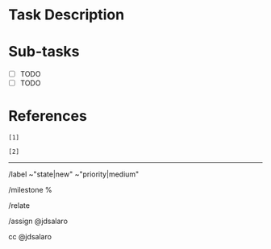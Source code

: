
# Task Description


# Sub-tasks

- [ ] TODO
- [ ] TODO

# References

`[1]` 

`[2]` 

---

/label ~"state|new" ~"priority|medium" 

/milestone %

/relate 

/assign @jdsalaro 

cc @jdsalaro 
